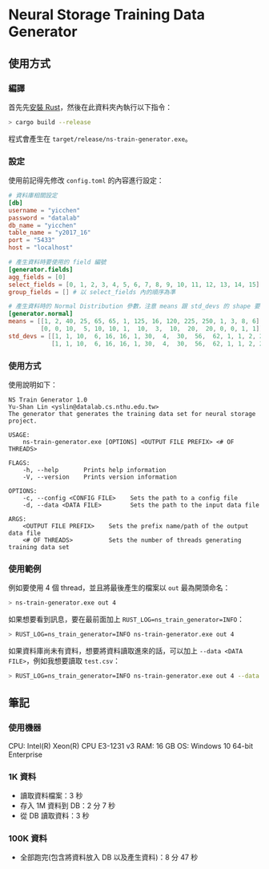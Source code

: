 # Neural Storage Training Data Generator

## 使用方式

### 編譯

首先先[安裝 Rust][1]，然後在此資料夾內執行以下指令：

```bash
> cargo build --release
```

程式會產生在 `target/release/ns-train-generator.exe`。

### 設定

使用前記得先修改 `config.toml` 的內容進行設定：

```toml
# 資料庫相關設定
[db]
username = "yicchen"
password = "datalab"
db_name = "yicchen"
table_name = "y2017_16"
port = "5433"
host = "localhost"

# 產生資料時要使用的 field 編號
[generator.fields]
agg_fields = [0]
select_fields = [0, 1, 2, 3, 4, 5, 6, 7, 8, 9, 10, 11, 12, 13, 14, 15]
group_fields = [] # 以 select_fields 內的順序為準

# 產生資料時的 Normal Distribution 參數，注意 means 跟 std_devs 的 shape 要相同
[generator.normal]
means = [[1, 2, 40, 25, 65, 65, 1, 125, 16, 120, 225, 250, 1, 3, 8, 6],
         [0, 0, 10,  5, 10, 10, 1,  10,  3,  10,  20,  20, 0, 0, 1, 1]]
std_devs = [[1, 1, 10,  6, 16, 16, 1, 30,  4,  30,  56,  62, 1, 1, 2, 2],
            [1, 1, 10,  6, 16, 16, 1, 30,  4,  30,  56,  62, 1, 1, 2, 2]]
```

### 使用方式

使用說明如下：

```
NS Train Generator 1.0
Yu-Shan Lin <yslin@datalab.cs.nthu.edu.tw>
The generator that generates the training data set for neural storage project.

USAGE:
    ns-train-generator.exe [OPTIONS] <OUTPUT FILE PREFIX> <# OF THREADS>

FLAGS:
    -h, --help       Prints help information
    -V, --version    Prints version information

OPTIONS:
    -c, --config <CONFIG FILE>    Sets the path to a config file
    -d, --data <DATA FILE>        Sets the path to the input data file

ARGS:
    <OUTPUT FILE PREFIX>    Sets the prefix name/path of the output data file
    <# OF THREADS>          Sets the number of threads generating training data set
```

### 使用範例

例如要使用 4 個 thread，並且將最後產生的檔案以 `out` 最為開頭命名：

```bash
> ns-train-generator.exe out 4
```

如果想要看到訊息，要在最前面加上 `RUST_LOG=ns_train_generator=INFO`：

```bash
> RUST_LOG=ns_train_generator=INFO ns-train-generator.exe out 4
```

如果資料庫尚未有資料，想要將資料讀取進來的話，可以加上 `--data <DATA FILE>`，例如我想要讀取 `test.csv`：

```bash
> RUST_LOG=ns_train_generator=INFO ns-train-generator.exe out 4 --data test.csv
```

## 筆記

### 使用機器

CPU: Intel(R) Xeon(R) CPU E3-1231 v3
RAM: 16 GB
OS: Windows 10 64-bit Enterprise

### 1K 資料

- 讀取資料檔案：3 秒
- 存入 1M 資料到 DB：2 分 7 秒
- 從 DB 讀取資料：3 秒

### 100K 資料

- 全部跑完(包含將資料放入 DB 以及產生資料)：8 分 47 秒

[1]: https://rustup.rs/